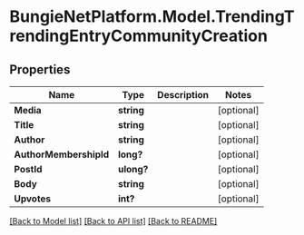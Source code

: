 # BungieNetPlatform.Model.TrendingTrendingEntryCommunityCreation
## Properties

Name | Type | Description | Notes
------------ | ------------- | ------------- | -------------
**Media** | **string** |  | [optional] 
**Title** | **string** |  | [optional] 
**Author** | **string** |  | [optional] 
**AuthorMembershipId** | **long?** |  | [optional] 
**PostId** | **ulong?** |  | [optional] 
**Body** | **string** |  | [optional] 
**Upvotes** | **int?** |  | [optional] 

[[Back to Model list]](../README.md#documentation-for-models) [[Back to API list]](../README.md#documentation-for-api-endpoints) [[Back to README]](../README.md)

